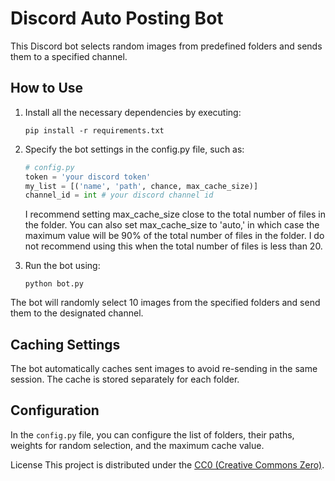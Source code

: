 # Discord Auto Posting Bot
This Discord bot selects random images from predefined folders and sends them to a specified channel.

## How to Use

1. Install all the necessary dependencies by executing:

    ```
    pip install -r requirements.txt
    ```

2. Specify the bot settings in the config.py file, such as:
    
    ```python
    # config.py
    token = 'your discord token'
    my_list = [('name', 'path', chance, max_cache_size)]
    channel_id = int # your discord channel id
    ```
    I recommend setting max_cache_size close to the total number of files in the folder. 
    You can also set max_cache_size to 'auto,' in which case the maximum value will be 90% of the total number of files in the folder. 
    I do not recommend using this when the total number of files is less than 20.

3. Run the bot using:

    ```
    python bot.py
    ```
  
The bot will randomly select 10 images from the specified folders and send them to the designated channel.

## Caching Settings
The bot automatically caches sent images to avoid re-sending in the same session. The cache is stored separately for each folder.

## Configuration
In the `config.py` file, you can configure the list of folders, their paths, weights for random selection, and the maximum cache value.

License
This project is distributed under the [CC0 (Creative Commons Zero)](LICENSE).
